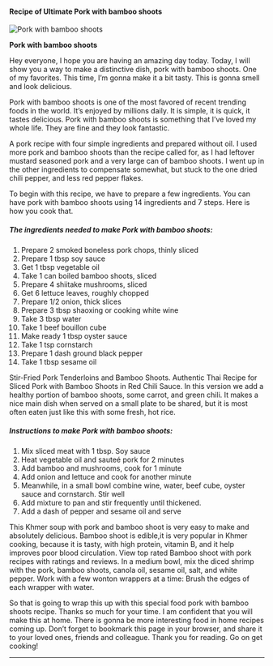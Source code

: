             

#### Recipe of Ultimate Pork with bamboo shoots

![Pork with bamboo shoots](https://img-global.cpcdn.com/recipes/4931366027264000/751x532cq70/pork-with-bamboo-shoots-recipe-main-photo.jpg)

**Pork with bamboo shoots**

Hey everyone, I hope you are having an amazing day today. Today, I will show you a way to make a distinctive dish, pork with bamboo shoots. One of my favorites. This time, I’m gonna make it a bit tasty. This is gonna smell and look delicious.

Pork with bamboo shoots is one of the most favored of recent trending foods in the world. It’s enjoyed by millions daily. It is simple, it is quick, it tastes delicious. Pork with bamboo shoots is something that I’ve loved my whole life. They are fine and they look fantastic.

A pork recipe with four simple ingredients and prepared without oil. I used more pork and bamboo shoots than the recipe called for, as I had leftover mustard seasoned pork and a very large can of bamboo shoots. I went up in the other ingredients to compensate somewhat, but stuck to the one dried chili pepper, and less red pepper flakes.

To begin with this recipe, we have to prepare a few ingredients. You can have pork with bamboo shoots using 14 ingredients and 7 steps. Here is how you cook that.

##### The ingredients needed to make Pork with bamboo shoots:

1.  Prepare 2 smoked boneless pork chops, thinly sliced
2.  Prepare 1 tbsp soy sauce
3.  Get 1 tbsp vegetable oil
4.  Take 1 can boiled bamboo shoots, sliced
5.  Prepare 4 shiitake mushrooms, sliced
6.  Get 6 lettuce leaves, roughly chopped
7.  Prepare 1/2 onion, thick slices
8.  Prepare 3 tbsp shaoxing or cooking white wine
9.  Take 3 tbsp water
10.  Take 1 beef bouillon cube
11.  Make ready 1 tbsp oyster sauce
12.  Take 1 tsp cornstarch
13.  Prepare 1 dash ground black pepper
14.  Take 1 tbsp sesame oil

Stir-Fried Pork Tenderloins and Bamboo Shoots. Authentic Thai Recipe for Sliced Pork with Bamboo Shoots in Red Chili Sauce. In this version we add a healthy portion of bamboo shoots, some carrot, and green chili. It makes a nice main dish when served on a small plate to be shared, but it is most often eaten just like this with some fresh, hot rice.

##### Instructions to make Pork with bamboo shoots:

1.  Mix sliced meat with 1 tbsp. Soy sauce
2.  Heat vegetable oil and sauteé pork for 2 minutes
3.  Add bamboo and mushrooms, cook for 1 minute
4.  Add onion and lettuce and cook for another minute
5.  Meanwhile, in a small bowl combine wine, water, beef cube, oyster sauce and cornstarch. Stir well
6.  Add mixture to pan and stir frequently until thickened.
7.  Add a dash of pepper and sesame oil and serve

This Khmer soup with pork and bamboo shoot is very easy to make and absolutely delicious. Bamboo shoot is edible,it is very popular in Khmer cooking, because it is tasty, with high protein, vitamin B, and it help improves poor blood circulation. View top rated Bamboo shoot with pork recipes with ratings and reviews. In a medium bowl, mix the diced shrimp with the pork, bamboo shoots, canola oil, sesame oil, salt, and white pepper. Work with a few wonton wrappers at a time: Brush the edges of each wrapper with water.

So that is going to wrap this up with this special food pork with bamboo shoots recipe. Thanks so much for your time. I am confident that you will make this at home. There is gonna be more interesting food in home recipes coming up. Don’t forget to bookmark this page in your browser, and share it to your loved ones, friends and colleague. Thank you for reading. Go on get cooking!

* * *